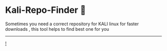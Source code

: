 # Kali-Repo-Finder 🎀
Sometimes you need a correct repository for KALI linux for faster downloads , this tool helps to find best one for you




--- 

[!](https://www.reddit.com/r/CatGifs/comments/48sql9/hacker_cat_at_it_again_taking_over_the_webs/)
